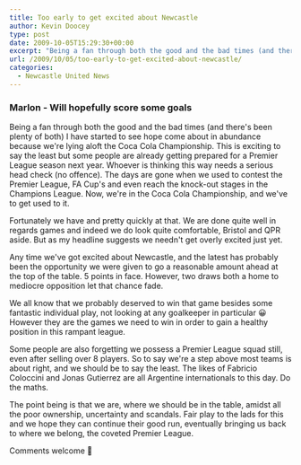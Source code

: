 ```yaml
---
title: Too early to get excited about Newcastle
author: Kevin Doocey
type: post
date: 2009-10-05T15:29:30+00:00
excerpt: "Being a fan through both the good and the bad times (and there's been plenty or both) I have.."
url: /2009/10/05/too-early-to-get-excited-about-newcastle/
categories:
  - Newcastle United News
---
```


### Marlon - Will hopefully score some goals

Being a fan through both the good and the bad times (and there's been plenty of both) I have started to see hope come about in abundance because we're lying aloft the Coca Cola Championship. This is exciting to say the least but some people are already getting prepared for a Premier League season next year. Whoever is thinking this way needs a serious head check (no offence). The days are gone when we used to contest the Premier League, FA Cup's and even reach the knock-out stages in the Champions League. Now, we're in the Coca Cola Championship, and we've to get used to it.

Fortunately we have and pretty quickly at that. We are done quite well in regards games and indeed we do look quite comfortable, Bristol and QPR aside. But as my headline suggests we needn't get overly excited just yet.

Any time we've got excited about Newcastle, and the latest has probably been the opportunity we were given to go a reasonable amount ahead at the top of the table. 5 points in face. However, two draws both a home to mediocre opposition let that chance fade.

We all know that we probably deserved to win that game besides some fantastic individual play, not looking at any goalkeeper in particular 😀 However they are the games we need to win in order to gain a healthy position in this rampant league.

Some people are also forgetting we possess a Premier League squad still, even after selling over 8 players. So to say we're a step above most teams is about right, and we should be to say the least. The likes of Fabricio Coloccini and Jonas Gutierrez are all Argentine internationals to this day. Do the maths.

The point being is that we are, where we should be in the table, amidst all the poor ownership, uncertainty and scandals. Fair play to the lads for this and we hope they can continue their good run, eventually bringing us back to where we belong, the coveted Premier League.

Comments welcome 🙂
